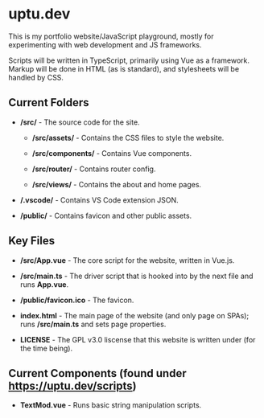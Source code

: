 # uptu.dev

This is my portfolio website/JavaScript playground, mostly for experimenting with web development and JS frameworks.

Scripts will be written in TypeScript, primarily using Vue as a framework. Markup will be done in HTML (as is standard), and stylesheets will be handled by CSS.

## Current Folders

* **/src/** - The source code for the site.

  * **/src/assets/** - Contains the CSS files to style the website.

  * **/src/components/** - Contains Vue components.

  * **/src/router/** - Contains router config.
  
  * **/src/views/** - Contains the about and home pages.
  
* **/.vscode/** - Contains VS Code extension JSON.

* **/public/** - Contains favicon and other public assets.

## Key Files

* **/src/App.vue** - The core script for the website, written in Vue.js.

* **/src/main.ts** - The driver script that is hooked into by the next file and runs **App.vue**.

* **/public/favicon.ico** - The favicon.

* **index.html** - The main page of the website (and only page on SPAs); runs **/src/main.ts** and sets page properties.

* **LICENSE** - The GPL v3.0 liscense that this website is written under (for the time being).

## Current Components (found under <https://uptu.dev/scripts>)

* **TextMod.vue** - Runs basic string manipulation scripts.
